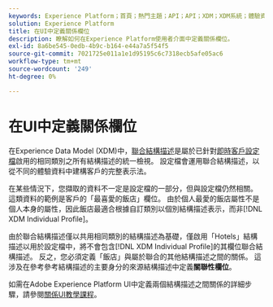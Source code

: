 ```yaml
---
keywords: Experience Platform；首頁；熱門主題；API；API；XDM；XDM系統；體驗資料模型；資料模型；ui；工作區；關係；欄位；
solution: Experience Platform
title: 在UI中定義關係欄位
description: 瞭解如何在Experience Platform使用者介面中定義關係欄位。
exl-id: 8a6be545-0edb-4b9c-b164-e44a7a5f54f5
source-git-commit: 7021725e011a1e1d95195c6c7318ecb5afe05ac6
workflow-type: tm+mt
source-wordcount: '249'
ht-degree: 0%

---
```


# 在UI中定義關係欄位

在Experience Data Model (XDM)中，[聯合結構描述](../../schema/composition.md#union)是屬於已針對[即時客戶設定檔](../../../profile/home.md)啟用的相同類別之所有結構描述的統一檢視。 設定檔會運用聯合結構描述，以從不同的體驗資料中建構客戶的完整表示法。

在某些情況下，您擷取的資料不一定是設定檔的一部分，但與設定檔仍然相關。 這類資料的範例是客戶的「最喜愛的飯店」欄位。 由於個人最愛的飯店屬性不是個人本身的屬性，因此飯店最適合根據自訂類別以個別結構描述表示，而非[!DNL XDM Individual Profile]。

由於聯合結構描述僅以共用相同類別的結構描述為基礎，僅啟用「Hotels」結構描述以用於設定檔中，將不會包含[!DNL XDM Individual Profile]的其欄位聯合結構描述。 反之，您必須定義「飯店」與屬於聯合的其他結構描述之間的關係。 這涉及在參考參考結構描述的主要身分的來源結構描述中定義&#x200B;**關聯性欄位**。

如需在Adobe Experience Platform UI中定義兩個結構描述之間關係的詳細步驟，請參閱[關係UI教學課程](../../tutorials/relationship-ui.md)。
